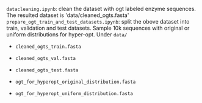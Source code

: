 `datacleaning.ipynb`: clean the dataset with ogt labeled enzyme sequences. The resulted dataset is 'data/cleaned_ogts.fasta'
`prepare_ogt_train_and_test_datasets.ipynb`: split the obove dataset into train, validation and test datasets. Sample 10k sequences with original or uniform distributions for hyper-opt.
Under `data/`
* `cleaned_ogts_train.fasta`
* `cleaned_ogts_val.fasta`
* `cleaned_ogts_test.fasta`


* `ogt_for_hyperopt_original_distribution.fasta`
* `ogt_for_hyperopt_uniform_distribution.fasta`


